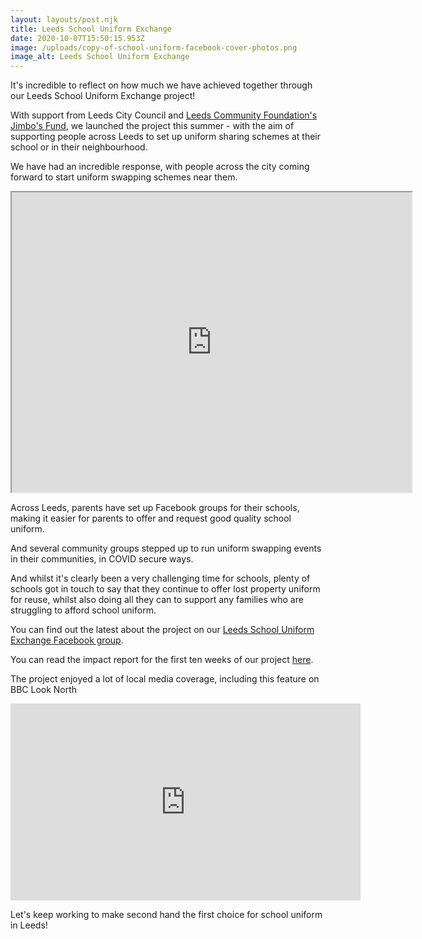 ```yaml
---
layout: layouts/post.njk
title: Leeds School Uniform Exchange
date: 2020-10-07T15:50:15.953Z
image: /uploads/copy-of-school-uniform-facebook-cover-photos.png
image_alt: Leeds School Uniform Exchange
---
```

It's incredible to reflect on how much we have achieved together through our Leeds School Uniform Exchange project!

With support from Leeds City Council and [Leeds Community Foundation's Jimbo's Fund](https://leedscf.org.uk/), we launched the project this summer - with the aim of supporting people across Leeds to set up uniform sharing schemes at their school or in their neighbourhood.

We have had an incredible response, with people across the city coming forward to start uniform swapping schemes near them.

<iframe src="https://www.google.com/maps/d/embed?mid=12f68wxlwJ-MdovH7aQRHCwJyBDkWn-v3" width="640" height="480"></iframe>

Across Leeds, parents have set up Facebook groups for their schools, making it easier for parents to offer and request good quality school uniform.  

And several community groups stepped up to run uniform swapping events in their communities, in COVID secure ways.

And whilst it's clearly been a very challenging time for schools, plenty of schools got in touch to say that they continue to offer lost property uniform for reuse, whilst also doing all they can to support any families who are struggling to afford school uniform.

You can find out the latest about the project on our [Leeds School Uniform Exchange Facebook group](https://www.facebook.com/groups/603050533660854/).  

You can read the impact report for the first ten weeks of our project [here](https://issuu.com/zerowasteleeds/docs/impact_report_-_leeds_school_uniform_exchange).

The project enjoyed a lot of local media coverage, including this feature on BBC Look North

<iframe width="560" height="315" src="https://www.youtube.com/embed/RuyCriaVWlU" frameborder="0" allow="accelerometer; autoplay; clipboard-write; encrypted-media; gyroscope; picture-in-picture" allowfullscreen></iframe>

Let's keep working to make second hand the first choice for school uniform in Leeds!